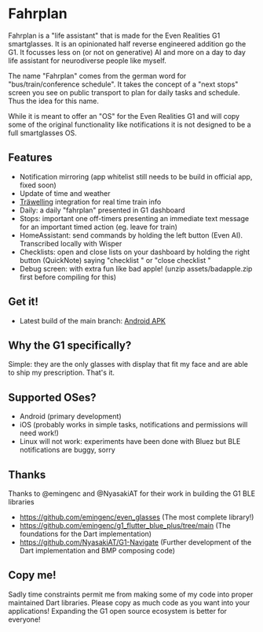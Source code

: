 # Fahrplan

Fahrplan is a "life assistant" that is made for the Even Realities G1 smartglasses. It is an opinionated half reverse engineered addition go the G1. It focusses less on (or not on generative) AI and more on a day to day life assistant for neurodiverse people like myself.

The name "Fahrplan" comes from the german word for "bus/train/conference schedule". It takes the concept of a "next stops" screen you see on public transport to plan for daily tasks and schedule. Thus the idea for this name.

While it is meant to offer an "OS" for the Even Realities G1 and will copy some of the original functionality like notifications it is not designed to be a full smartglasses OS.

## Features

* Notification mirroring (app whitelist still needs to be build in official app, fixed soon)
* Update of time and weather 
* [Träwelling](https://traewelling.de/) integration for real time train info
* Daily: a daily "fahrplan" presented in G1 dashboard
* Stops: important one off-timers presenting an immediate text message for an important timed action (eg. leave for train)
* HomeAssistant: send commands by holding the left button (Even AI). Transcribed locally with Wisper
* Checklists: open and close lists on your dashboard by holding the right button (QuickNote) saying "checklist <name>" or "close checklist <name>"
* Debug screen: with extra fun like bad apple! (unzip assets/badapple.zip first before compiling for this)

## Get it!

- Latest build of the main branch: [Android APK](https://nightly.link/meyskens/fahrplan/workflows/build_apk/main/app-release.apk.zip)

## Why the G1 specifically?

Simple: they are the only glasses with display that fit my face and are able to ship my prescription. That's it.

## Supported OSes?

- Android (primary development)
- iOS (probably works in simple tasks, notifications and permissions will need work!)
- Linux will not work: experiments have been done with Bluez but BLE notifications are buggy, sorry 

## Thanks
Thanks to @emingenc and @NyasakiAT for their work in building the G1 BLE libraries 
- https://github.com/emingenc/even_glasses (The most complete library!)
- https://github.com/emingenc/g1_flutter_blue_plus/tree/main (The foundations for the Dart implementation)
- https://github.com/NyasakiAT/G1-Navigate (Further development of the Dart implementation and BMP composing code)

## Copy me!

Sadly time constraints permit me from making some of my code into proper maintained Dart libraries. Please copy as much code as you want into your applications! Expanding the G1 open source ecosystem is better for everyone!